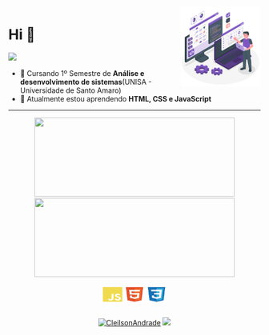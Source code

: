 <img src="./src/programming.svg" width="160px" align="right" alt="Profile"/>

# Hi :metal:

![](https://komarev.com/ghpvc/?username=cleilsonandrade&label=Visualizações&style=flat-square&color=blue)

- 📖 Cursando 1º Semestre de  **Análise e desenvolvimento de sistemas**(UNISA - Universidade de Santo Amaro)
- 🌱 Atualmente estou aprendendo **HTML, CSS e JavaScript**

---

<div align="center">
  <img width="400px" height="158px" src="https://github-readme-stats.vercel.app/api?username=cleilsonandrade&locale=pt-br&layout=compact&show_icons=true&theme=dracula">
  <img width="400px" height="158px" src="https://github-readme-stats.vercel.app/api/top-langs/?username=cleilsonandrade&locale=pt-br&&layout=compact&include_all_commits=true&count_private=true&theme=dracula&show_icons=true">
</div>

<br>

<div align="center" style="display: inline_block">
  <img align="center" alt="Cleilson-Js" height="30" width="40" src="https://raw.githubusercontent.com/devicons/devicon/master/icons/javascript/javascript-plain.svg">
  <img align="center" alt="Cleilson-HTML" height="30" width="40" src="https://raw.githubusercontent.com/devicons/devicon/master/icons/html5/html5-original.svg">
  <img align="center" alt="Cleilson-CSS" height="30" width="40" src="https://raw.githubusercontent.com/devicons/devicon/master/icons/css3/css3-original.svg">
</div>

<br>

<p align="center">
  <span>
    <a href="https://www.linkedin.com/in/cleilson-andrade/" target="_blank" title="Perfil no LinkedIn"><img src="https://img.shields.io/badge/LinkedIn-0077B5?style=for-the-badge&logo=linkedin&logoColor=whiteg" alt="CleilsonAndrade" /></a>
    <a href="mailto:cleilsonjose@hotmail.com" target="_blank" title="E-mail para contato"><img src="https://img.shields.io/badge/Microsoft_Outlook-0078D4?style=for-the-badge&logo=microsoft-outlook&logoColor=white" /></a>
  </span>
</p>


<!--
**CleilsonAndrade/CleilsonAndrade** is a ✨ _special_ ✨ repository because its `README.md` (this file) appears on your GitHub profile.

Here are some ideas to get you started:

- 🔭 I’m currently working on ...
- 🌱 I’m currently learning ...
- 👯 I’m looking to collaborate on ...
- 🤔 I’m looking for help with ...
- 💬 Ask me about ...
- 📫 How to reach me: ...
- 😄 Pronouns: ...
- ⚡ Fun fact: ...
-->
